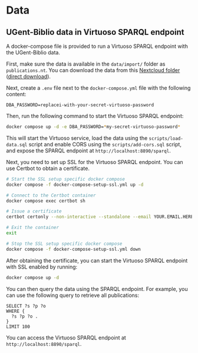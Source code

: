 # Data

## UGent-Biblio data in Virtuoso SPARQL endpoint

A docker-compose file is provided to run a Virtuoso SPARQL endpoint with the UGent-Biblio data.

First, make sure the data is available in the `data/import/` folder as `publications.nt`. You can download the data from this [Nextcloud folder](https://cloud.ilabt.imec.be/index.php/s/mofLEFe4EwHZ39p) ([direct download](https://cloud.ilabt.imec.be/index.php/s/mofLEFe4EwHZ39p/download/publications.nt)).

Next, create a `.env` file next to the `docker-compose.yml` file with the following content:

```env
DBA_PASSWORD=replacei-with-your-secret-virtuoso-password
```

Then, run the following command to start the Virtuoso SPARQL endpoint:

```bash
docker compose up -d -e DBA_PASSWORD=*my-secret-virtuoso-password*
```

This will start the Virtuoso service, load the data using the `scripts/load-data.sql` script and enable CORS using the `scripts/add-cors.sql` script, and expose the SPARQL endpoint at `http://localhost:8890/sparql`.

Next, you need to set up SSL for the Virtuoso SPARQL endpoint. You can use Certbot to obtain a certificate.

```bash
# Start the SSL setup specific docker compose
docker compose -f docker-compose-setup-ssl.yml up -d

# Connect to the Certbot container
docker compose exec certbot sh

# Issue a certificate
certbot certonly --non-interactive --standalone --email YOUR.EMAIL.HERE --agree-tos -d DOMAIN.HERE

# Exit the container
exit

# Stop the SSL setup specific docker compose
docker compose -f docker-compose-setup-ssl.yml down
```

After obtaining the certificate, you can start the Virtuoso SPARQL endpoint with SSL enabled by running:

```bash
docker compose up -d
```

You can then query the data using the SPARQL endpoint. For example, you can use the following query to retrieve all publications:

```sparql
SELECT ?s ?p ?o
WHERE {
  ?s ?p ?o .
}
LIMIT 100
```

You can access the Virtuoso SPARQL endpoint at `http://localhost:8890/sparql`.
